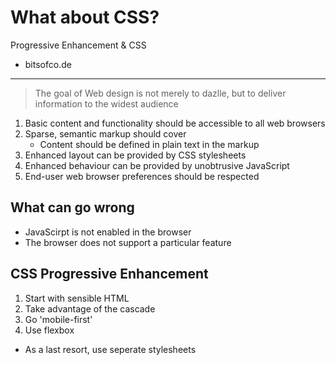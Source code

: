 # What about CSS?
Progressive Enhancement & CSS

* bitsofco.de

---

> The goal of Web design is not merely to dazlle, but to deliver information to the widest audience

1. Basic content and functionality should be accessible to all web browsers
2. Sparse, semantic markup should cover
    * Content should be defined in plain text in the markup
3. Enhanced layout can be provided by CSS stylesheets
4. Enhanced behaviour can be provided by unobtrusive JavaScript
5. End-user web browser preferences should be respected

## What can go wrong
* JavaScirpt is not enabled in the browser
* The browser does not support a particular feature

## CSS Progressive Enhancement
1. Start with sensible HTML
2. Take advantage of the cascade
3. Go 'mobile-first'
4. Use flexbox


* As a last resort, use seperate stylesheets
